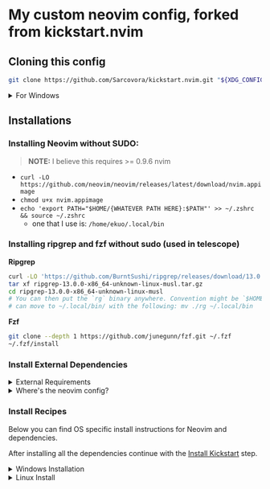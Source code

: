 # My custom neovim config, forked from kickstart.nvim

## Cloning this config

```sh
git clone https://github.com/Sarcovora/kickstart.nvim.git "${XDG_CONFIG_HOME:-$HOME/.config}"/nvim
```

</details>

<details><summary> For Windows </summary>

If you're using `cmd.exe`:

```
git clone https://github.com/Sarcovora/kickstart.nvim.git "%localappdata%\nvim"
```

If you're using `powershell.exe`

```
git clone https://github.com/Sarcovora/kickstart.nvim.git "${env:LOCALAPPDATA}\nvim"
```

</details>

## Installations

### Installing Neovim without SUDO:
> **NOTE:** I believe this requires >= 0.9.6 nvim
- `curl -LO https://github.com/neovim/neovim/releases/latest/download/nvim.appimage`
- `chmod u+x nvim.appimage`
- `echo 'export PATH="$HOME/{WHATEVER PATH HERE}:$PATH"' >> ~/.zshrc && source ~/.zshrc`
	- one that I use is: `/home/ekuo/.local/bin`

### Installing ripgrep and fzf without sudo (used in telescope)

**Ripgrep**

```bash
curl -LO 'https://github.com/BurntSushi/ripgrep/releases/download/13.0.0/ripgrep-13.0.0-x86_64-unknown-linux-musl.tar.gz'
tar xf ripgrep-13.0.0-x86_64-unknown-linux-musl.tar.gz
cd ripgrep-13.0.0-x86_64-unknown-linux-musl
# You can then put the `rg` binary anywhere. Convention might be `$HOME/bin`, but usually any directory that's in your `PATH` is suitable.
# can move to ~/.local/bin/ with the following: mv ./rg ~/.local/bin
```

**Fzf**

```bash
git clone --depth 1 https://github.com/junegunn/fzf.git ~/.fzf
~/.fzf/install
```

### Install External Dependencies

<details><summary>External Requirements</summary>

- Basic utils: `git`, `make`, `unzip`, C Compiler (`gcc`) [ripgrep](https://github.com/BurntSushi/ripgrep#installation)
- Clipboard tool (xclip/xsel/win32yank or other depending on platform)
- A [Nerd Font](https://www.nerdfonts.com/): optional, provides various icons
  - if you have it set `vim.g.have_nerd_font` in `init.lua` to true
- Language Setup:
  - If you want to write Typescript, you need `npm`
  - If you want to write Golang, you will need `go`
  - etc.

> **NOTE**
> [Backup](#FAQ) your previous configuration (if any exists)

  </details>

<details><summary>Where's the neovim config?</summary>

Neovim's configurations are located under the following paths, depending on your OS:

| OS | PATH |
| :- | :--- |
| Linux, MacOS | `$XDG_CONFIG_HOME/nvim`, `~/.config/nvim` |
| Windows (cmd)| `%localappdata%\nvim\` |
| Windows (powershell)| `$env:LOCALAPPDATA\nvim\` |

</details>


### Install Recipes

Below you can find OS specific install instructions for Neovim and dependencies.

After installing all the dependencies continue with the [Install Kickstart](#Install-Kickstart) step.

<details><summary>Windows Installation</summary>

<details><summary>Windows with Microsoft C++ Build Tools and CMake</summary>

Installation may require installing build tools and updating the run command for `telescope-fzf-native`

See `telescope-fzf-native` documentation for [more details](https://github.com/nvim-telescope/telescope-fzf-native.nvim#installation)

This requires:

- Install CMake and the Microsoft C++ Build Tools on Windows

```lua
{'nvim-telescope/telescope-fzf-native.nvim', build = 'cmake -S. -Bbuild -DCMAKE_BUILD_TYPE=Release && cmake --build build --config Release && cmake --install build --prefix build' }
```
</details>

<details><summary>Windows with gcc/make using chocolatey</summary>

Alternatively, one can install gcc and make which don't require changing the config,
the easiest way is to use choco:

1. install [chocolatey](https://chocolatey.org/install)
either follow the instructions on the page or use winget,
run in cmd as **admin**:
```
winget install --accept-source-agreements chocolatey.chocolatey
```

2. install all requirements using choco, exit previous cmd and
open a new one so that choco path is set, and run in cmd as **admin**:
```
choco install -y neovim git ripgrep wget fd unzip gzip mingw make
```
</details>
<details><summary>WSL (Windows Subsystem for Linux)</summary>

```
wsl --install
wsl
sudo add-apt-repository ppa:neovim-ppa/unstable -y
sudo apt update
sudo apt install make gcc ripgrep unzip git xclip neovim
```
</details>
</details>

<details><summary>Linux Install</summary>
<details><summary>Ubuntu Install Steps</summary>

```
sudo add-apt-repository ppa:neovim-ppa/unstable -y
sudo apt update
sudo apt install make gcc ripgrep unzip git xclip neovim
```
</details>
<details><summary>Debian Install Steps</summary>

```
sudo apt update
sudo apt install make gcc ripgrep unzip git xclip curl

# Now we install nvim
curl -LO https://github.com/neovim/neovim/releases/latest/download/nvim-linux64.tar.gz
sudo rm -rf /opt/nvim-linux64
sudo mkdir -p /opt/nvim-linux64
sudo chmod a+rX /opt/nvim-linux64
sudo tar -C /opt -xzf nvim-linux64.tar.gz

# make it available in /usr/local/bin, distro installs to /usr/bin
sudo ln -sf /opt/nvim-linux64/bin/nvim /usr/local/bin/
```
</details>
<details><summary>Fedora Install Steps</summary>

```
sudo dnf install -y gcc make git ripgrep fd-find unzip neovim
```
</details>

<details><summary>Arch Install Steps</summary>

```
sudo pacman -S --noconfirm --needed gcc make git ripgrep fd unzip neovim
```
</details>
</details>
